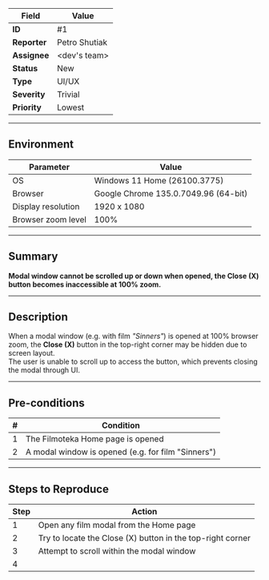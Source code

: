 | Field             | Value                                                                 |
|------------------|------------------------------------------------------------------------|
| **ID**           | #1                                                                     |
| **Reporter**     | Petro Shutiak                                                          |
| **Assignee**     | <dev's team>                                                           |
| **Status**       | New                                                                    |
| **Type**         | UI/UX                                                                  |
| **Severity**     | Trivial                                                                |
| **Priority**     | Lowest                                                                 |

---

## Environment

| Parameter             | Value                                    |
|-----------------------|------------------------------------------|
| OS                    | Windows 11 Home (26100.3775)             |
| Browser               | Google Chrome 135.0.7049.96 (64-bit)     |
| Display resolution    | 1920 x 1080                              |
| Browser zoom level    | 100%                                     |

---

## Summary

**Modal window cannot be scrolled up or down when opened, the Close (X) button becomes inaccessible at 100% zoom.**

---

## Description

When a modal window (e.g. with film _"Sinners"_) is opened at 100% browser zoom, the **Close (X)** button in the top-right corner may be hidden due to screen layout.  
The user is unable to scroll up to access the button, which prevents closing the modal through UI.

---

## Pre-conditions

| # | Condition                                               |
|---|---------------------------------------------------------|
| 1 | The Filmoteka Home page is opened                       |
| 2 | A modal window is opened (e.g. for film "Sinners")      |

---

## Steps to Reproduce

| Step | Action                                                                 |
|------|------------------------------------------------------------------------|
| 1    | Open any film modal from the Home page                                 |
| 2    | Try to locate the Close (X) button in the top-right corner             |
| 3    | Attempt to scroll within the modal window                              |
| 4
